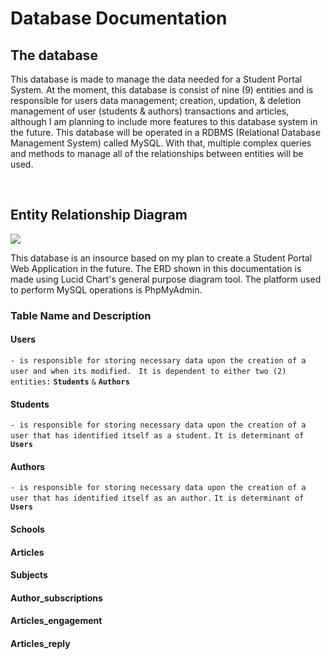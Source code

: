 # Database Documentation

## The database

This database is made to manage the data needed for a Student Portal System. At the moment, this database is consist of nine (9) entities and is responsible for users data management; creation, updation, & deletion management of user (students & authors) transactions and articles, although I am planning to include more features to this database system in the future. This database will be operated in a RDBMS (Relational Database Management System) called MySQL. With that, multiple complex queries and methods to manage all of the relationships between entities will be used.

<br />

## Entity Relationship Diagram

<img src="https://raw.githubusercontent.com/centino90/Advance-Database-Documentation/3d6b5b4dab9c31c4fb25daf66279319192273609/img/ERD.svg"/>

This database is an insource based on my plan to create a Student Portal Web Application in the future. The ERD shown in this documentation is made using Lucid Chart's general purpose diagram tool. The platform used to perform MySQL operations is PhpMyAdmin.

### Table Name and Description

#### Users
`- is responsible for storing necessary data upon the creation of a user and when its modified.`
&nbsp;
  `It is dependent to either two (2) entities:`  **`Students`** `&` **`Authors`**

#### Students
`- is responsible for storing necessary data upon the creation of a user that has identified itself as a student.`
  `It is determinant of`  **`Users`**

#### Authors
`- is responsible for storing necessary data upon the creation of a user that has identified itself as an author.`
  `It is determinant of`  **`Users`**

#### Schools

#### Articles

#### Subjects

#### Author_subscriptions

#### Articles_engagement

#### Articles_reply


